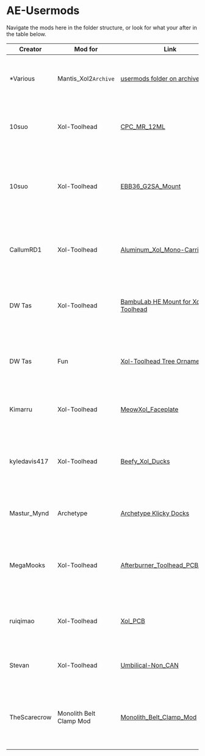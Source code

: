# AE-Usermods
Navigate the mods here in the folder structure, or look for what your after in the table below.

| Creator      | Mod for                 | Link                                                                                                      | Description                                                                    |
| ------------ | ----------------------- | --------------------------------------------------------------------------------------------------------- | ------------------------------------------------------------------------------ |
| *Various     | Mantis_Xol2`Archive`    | [usermods folder on archived repo](https://github.com/Armchair-Engineering/Mantis-Xol/tree/main/usermods) | Just a link to the old mods so they don't get forgotten.                       |
| 10suo        | Xol-Toolhead            | [CPC_MR_12ML](Xol-Toolhead/CPC_MR_12ML)                                                                   | Faceplate for Xol-Toolhead that has cat ears and a paw logo                    |
| 10suo        | Xol-Toolhead            | [EBB36_G2SA_Mount](Xol-Toolhead/EBB36_G2SA_Mount)                                                         | Carriage and belt clip adapted to the non MGN12H size of CPC MR 12ML rails     |
| CallumRD1    | Xol-Toolhead            | [Aluminum_Xol_Mono-Carriage](Xol-Toolhead/Aluminum_Xol_Mono-Carriage)                                     | Xol Aluminum mono-carriage for MGN12H rails and 6mm Belts                      |
| DW Tas       | Xol-Toolhead            | [BambuLab HE Mount for Xol Toolhead](Xol-Toolhead/BambuLab_Xol_HE_Mount)                                  | Hotend mount for BambuLab hotends to work with pre-release Xol                 |
| DW Tas       | Fun                     | [Xol-Toolhead Tree Ornament](Xol-Toolhead/Xol-Extras/Ornaments/)                                          | A mini Xol-Toolhead to hang on your tree for the holiday season                |
| Kimarru      | Xol-Toolhead            | [MeowXol_Faceplate](Xol-Toolhead/MeowXol_Faceplate)                                                       | Mount for EBB36 CAN board on G2SA extruder                                     |
| kyledavis417 | Xol-Toolhead            | [Beefy_Xol_Ducks](Xol-Toolhead/Beefy_Xol_Ducks/)                                                          | Ducts for the xol toolhead with stronger walls and various tweaks              |
| Mastur_Mynd  | Archetype               | [Archetype Klicky Docks](Archetype/Klicky_Dock_Arms)                                                      | Purpose build Klicky arms for all Archetype sizes                              |
| MegaMooks    | Xol-Toolhead            | [Afterburner_Toolhead_PCB_Mount](Xol-Toolhead/Afterburner_Toolhead_PCB_Mount)                             | A Mount for the Hartk afterburner PCB to use with Xol-Toolhead on Xol-Carriage |
| ruiqimao     | Xol-Toolhead            | [Xol_PCB](Xol-Toolhead/Xol_PCB)                                                                           | Carabiner-compatible toolhead PCB for Xol-Toolhead                             |
| Stevan       | Xol-Toolhead            | [Umbilical-Non_CAN](Xol-Toolhead/Umbilical-Non_CAN)                                                       | Umbilical mounts for Xol-Toolhead - PG7, PG9                                   |
| TheScarecrow | Monolith Belt Clamp Mod | [Monolith_Belt_Clamp_Mod](Archetype/Monolith_Belt_Clamp_Mod)                                              | Rail Mount mod for Monolith belt path and stronger belt tensions               |
